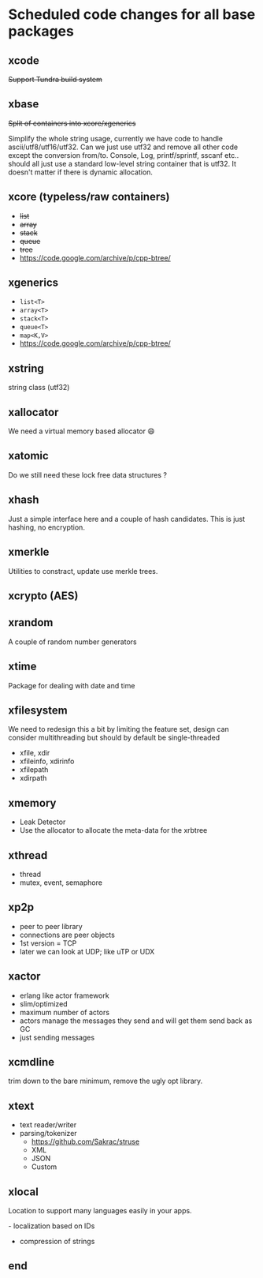 # Scheduled code changes for all base packages

## xcode

~~Support Tundra build system~~

## xbase

~~Split of containers into xcore/xgenerics~~

Simplify the whole string usage, currently we have code to handle ascii/utf8/utf16/utf32. Can we just use utf32 and remove all other code except the conversion from/to. Console, Log, printf/sprintf, sscanf etc.. should all just use a standard low-level string container that is utf32. It doesn't matter if there is dynamic allocation.
  
## xcore (typeless/raw containers)

- ~~list~~
- ~~array~~
- ~~stack~~
- ~~queue~~
- ~~tree~~
- <https://code.google.com/archive/p/cpp-btree/>

## xgenerics

- ``list<T>``
- ``array<T>``
- ``stack<T>``
- ``queue<T>``
- ``map<K,V>``
- <https://code.google.com/archive/p/cpp-btree/>

## xstring

string class (utf32)

## xallocator

We need a virtual memory based allocator :smile:

## xatomic

Do we still need these lock free data structures ?

## xhash

Just a simple interface here and a couple of hash candidates. This is just hashing, no encryption.

## xmerkle

Utilities to constract, update use merkle trees.

## xcrypto (AES)

## xrandom

A couple of random number generators

## xtime

Package for dealing with date and time

## xfilesystem

We need to redesign this a bit by limiting the feature set, design can consider multithreading but should by default be single-threaded

- xfile, xdir
- xfileinfo, xdirinfo
- xfilepath
- xdirpath

## xmemory

- Leak Detector
- Use the allocator to allocate the meta-data for the xrbtree

## xthread

- thread
- mutex, event, semaphore

## xp2p

- peer to peer library
- connections are peer objects
- 1st version = TCP
- later we can look at UDP; like uTP or UDX

## xactor

- erlang like actor framework
- slim/optimized
- maximum number of actors
- actors manage the messages they send and will get them send back as GC
- just sending messages

## xcmdline

trim down to the bare minimum, remove the ugly opt library.

## xtext

- text reader/writer
- parsing/tokenizer
  - <https://github.com/Sakrac/struse>
  - XML
  - JSON
  - Custom

## xlocal

Location to support many languages easily in your apps.

​- localization based on IDs
- compression of strings

## end